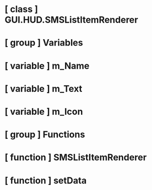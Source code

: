 # [ class ] GUI.HUD.SMSListItemRenderer

# [ group ] Variables

# [ variable ] m_Name

# [ variable ] m_Text

# [ variable ] m_Icon

# [ group ] Functions

# [ function ] SMSListItemRenderer

# [ function ] setData

